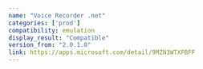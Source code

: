 ```yaml
---
name: "Voice Recorder .net"
categories: ['prod']
compatibility: emulation
display_result: "Compatible"
version_from: "2.0.1.0"
link: https://apps.microsoft.com/detail/9MZN3WTXFBFF
---
```

